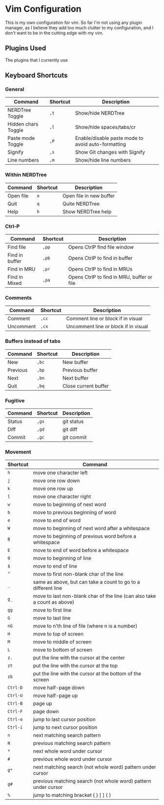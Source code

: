 Vim Configuration
========================

This is my own configuration for vim. So far I'm not using any plugin manager, as I believe they add too much
clutter to my configuration, and I don't want to be in the cutting edge with my vim.

Plugins Used
------------------------

The plugins that I currently use


Keyboard Shortcuts
------------------------

### General

| Command | Shortcut | Description |
| ------- | -------- | ----------- |
| NERDTree Toggle | `,t` | Show/hide NERDTree |
| Hidden chars Toggle | `,l` | Show/hide spaces/tabs/cr |
| Paste mode Toggle | `,P` | Enable/disable paste mode to avoid auto-formatting |
| Signify | `,s` | Show Git changes with Signify |
| Line numbers | `,m` | Show/hide line numbers |

### Within NERDTree
| Command | Shortcut | Description |
| ------- | -------- | ----------- |
| Open file | `o` | Open file in new buffer |
| Quit | `q` | Quite NERDTree |
| Help | `h` | Show NERDTree help |

### Ctrl-P
| Command | Shortcut | Description |
| ------- | -------- | ----------- |
| Find file | `,pp` | Opens CtrlP find file window |
| Find in buffer | `,pb` | Opens CtrlP to find in buffer |
| Find in MRU | `,pr` | Opens CtrlP to find in MRUs |
| Find in Mixed | `,pa` | Opens CtrlP to find in MRU, buffer or file |

### Comments
| Command | Shortcut | Description |
| ------- | -------- | ----------- |
| Comment |`,cc` | Comment line or block if in visual |
| Uncomment | `,cx` | Uncomment line or block if in visual |

### Buffers instead of tabs
| Command | Shortcut | Description |
| ------- | -------- | ----------- |
| New | `,bc` | New buffer |
| Previous | `,bp` | Previous buffer |
| Next | `,bn` | Next buffer |
| Quit | `,bq` | Close current buffer |

### Fugitive
| Command | Shortcut | Description |
| ------- | -------- | ----------- |
| Status | `,gs` | git status |
| Diff | `,gd` | git diff |
| Commit | `,gc` | git commit |

### Movement
| Shortcut | Command |
| -------- | ------- |
| `h` | move one character left |
| `j` | move one row down |
| `k` | move one row up |
| `l` | move one character right |
| `w` | move to beginning of next word |
| `b` | move to previous beginning of word |
| `e` | move to end of word |
| `W` | move to beginning of next word after a whitespace |
| `B` | move to beginning of previous word before a whitespace |
| `E` | move to end of word before a whitespace |
| `0` | move to beginning of line |
| `$` | move to end of line |
| `^` | move to first non-blank char of the line |
| `_` | same as above, but can take a count to go to a different line |
| `g_` | move to last non-blank char of the line (can also take a count as above) |
| `gg` | move to first line |
| `G` | move to last line |
| `nG` | move to n'th line of file (where n is a number) |
| `H` | move to top of screen |
| `M` | move to middle of screen |
| `L` | move to bottom of screen |
| `z.` | put the line with the cursor at the center |
| `zt` | put the line with the cursor at the top |
| `zb` | put the line with the cursor at the bottom of the screen |
| `Ctrl-D` | move half-page down |
| `Ctrl-U` | move half-page up |
| `Ctrl-B` | page up |
| `Ctrl-F` | page down |
| `Ctrl-o` | jump to last cursor position |
| `Ctrl-i` | jump to next cursor position |
| `n` | next matching search pattern |
| `N` | previous matching search pattern |
| `*` | next whole word under cursor |
| `#` | previous whole word under cursor |
| `g*` | next matching search (not whole word) pattern under cursor |
| `g#` | previous matching search (not whole word) pattern under cursor |
| `%` | jump to matching bracket { } [ ] ( ) |
